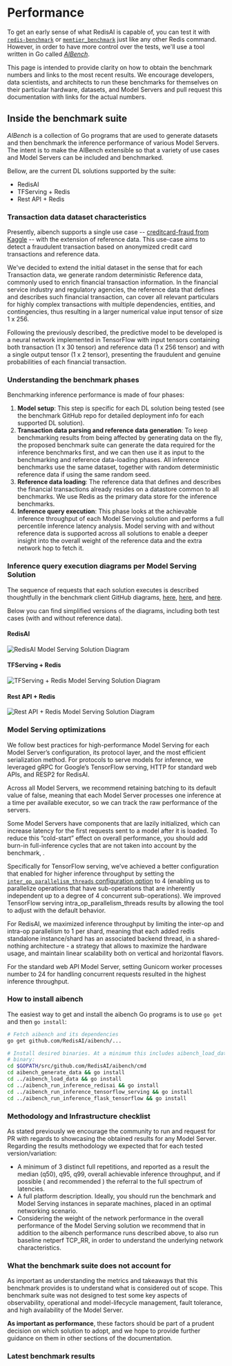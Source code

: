 # Performance
To get an early sense of what RedisAI is capable of, you can test it with [`redis-benchmark`](https://redis.io/topics/benchmarks) or [`memtier_benchmark`](https://github.com/RedisLabs/memtier_benchmark) just like any other Redis command. However, in order to have more control over the tests, we'll use a tool written in Go called [_AIBench_](https://github.com/RedisAI/aibench).

This page is intended to provide clarity on how to obtain the benchmark numbers and links to the most recent results. We encourage developers, data scientists, and architects to run these benchmarks for themselves on their particular hardware, datasets, and Model Servers and pull request this documentation with links for the actual numbers.

## Inside the benchmark suite
_AIBench_ is a collection of Go programs that are used to generate datasets and then benchmark the inference performance of various Model Servers. The intent is to make the AIBench extensible so that a variety of use cases and Model Servers can be included and benchmarked.

Bellow, are the current DL solutions supported by the suite:

- RedisAI
- TFServing + Redis
- Rest API + Redis

### Transaction data dataset characteristics
Presently, aibench supports a single use case -- [creditcard-fraud from Kaggle](https://www.kaggle.com/mlg-ulb/creditcardfraud) -- with the extension of reference data. This use-case aims to detect a fraudulent transaction based on anonymized credit card transactions and reference data.

We've decided to extend the initial dataset in the sense that for each Transaction data, we generate random deterministic Reference data, commonly used to enrich financial transaction information. In the financial service industry and regulatory agencies, the reference data that defines and describes such financial transaction, can cover all relevant particulars for highly complex transactions with multiple dependencies, entities, and contingencies, thus resulting in a larger numerical value input tensor of size 1 x 256.

Following the previously described, the predictive model to be developed is a neural network implemented in TensorFlow with input tensors containing both transaction (1 x 30 tensor) and reference data (1 x 256 tensor) and with a single output tensor (1 x 2 tensor), presenting the fraudulent and genuine probabilities of each financial transaction.

### Understanding the benchmark phases
Benchmarking inference performance is made of four phases:

1. **Model setup**: This step is specific for each DL solution being tested (see the benchmark GitHub repo for detailed deployment info for each supported DL solution).
2. **Transaction data parsing and reference data generation**: To keep benchmarking results from being affected by generating data on the fly, the proposed benchmark suite can generate the data required for the inference benchmarks first, and we can then use it as input to the benchmarking and reference data-loading phases. All inference benchmarks use the same dataset, together with random deterministic reference data if using the same random seed.
3. **Reference data loading**: The reference data that defines and describes the financial transactions already resides on a datastore common to all benchmarks. We use Redis as the primary data store for the inference benchmarks.
4. **Inference query execution**: This phase looks at the achievable inference throughput of each Model Serving solution and performs a full percentile inference latency analysis. Model serving with and without reference data is supported across all solutions to enable a deeper insight into the overall weight of the reference data and the extra network hop to fetch it.

### Inference query execution diagrams per Model Serving Solution
The sequence of requests that each solution executes is described thoughtfully in the benchmark client GitHub diagrams, [here](https://github.com/RedisAI/aibench/blob/master/docs/creditcard-fraud-benchmark/redisai.md), [here](https://github.com/RedisAI/aibench/blob/master/docs/creditcard-fraud-benchmark/tfserving_and_redis.md), and [here](https://github.com/RedisAI/aibench/blob/master/docs/creditcard-fraud-benchmark/restapi_and_redis.md#aibench-supplemental-guide-dl-rest-api-and-redis).

Below you can find simplified versions of the diagrams, including both test cases (with and without reference data).

#### RedisAI
![RedisAI Model Serving Solution Diagram](images/redisai_modelserver.png "RedisAI Model Serving Solution Diagram")


#### TFServing + Redis
![TFServing + Redis Model Serving Solution Diagram](images/tfs_modelserver.png "TFServing + Redis Model Serving Solution Diagram")

#### Rest API + Redis
![Rest API + Redis Model Serving Solution Diagram](images/flask_modelserver.png "Rest API + Redis Model Serving Solution Diagram")


### Model Serving optimizations
We follow best practices for high-performance Model Serving for each Model Server’s configuration, its protocol layer, and the most efficient serialization method. For protocols to serve models for inference, we leveraged gRPC for Google’s TensorFlow serving, HTTP for standard web APIs, and RESP2 for RedisAI.

Across all Model Servers, we recommend retaining batching to its default value of false, meaning that each Model Server processes one inference at a time per available executor, so we can track the raw performance of the servers.

Some Model Servers have components that are lazily initialized, which can increase latency for the first requests sent to a model after it is loaded. To reduce this “cold-start” effect on overall performance, you should add burn-in full-inference cycles that are not taken into account by the benchmark, .

Specifically for TensorFlow serving, we’ve achieved a better configuration that enabled for higher inference throughput by setting the [`inter_op_parallelism_threads` configuration option](configuration.md#inter_op_parallelism_threads) to 4 (enabling us to parallelize operations that have sub-operations that are inherently independent up to a degree of 4 concurrent sub-operations). We improved TensorFlow serving intra_op_parallelism_threads results by allowing the tool to adjust with the default behavior.

For RedisAI, we maximized inference throughput by limiting the inter-op and intra-op parallelism to 1 per shard, meaning that each added redis standalone instance/shard has an associated backend thread, in a shared-nothing architecture - a strategy that allows to maximize the hardware usage, and maintain linear scalability both on vertical and horizontal flavors.

For the standard web API Model Server, setting Gunicorn worker processes number to 24 for handling concurrent requests resulted in the highest inference throughput.

### How to install aibench
The easiest way to get and install the aibench Go programs is to use
`go get` and then `go install`:

```bash
# Fetch aibench and its dependencies
go get github.com/RedisAI/aibench/...

# Install desired binaries. At a minimum this includes aibench_load_data, and one aibench_run_inference_*
# binary:
cd $GOPATH/src/github.com/RedisAI/aibench/cmd
cd aibench_generate_data && go install
cd ../aibench_load_data && go install
cd ../aibench_run_inference_redisai && go install
cd ../aibench_run_inference_tensorflow_serving && go install
cd ../aibench_run_inference_flask_tensorflow && go install
```

### Methodology and Infrastructure checklist
As stated previously we encourage the community to run and request for PR with regards to showcasing the obtained results for any Model Server. Regarding the results methodology we expected that for each tested version/variation:

- A minimum of 3 distinct full repetitions, and reported as a result the median (q50), q95, q99, overall achievable inference throughput, and if possible ( and recommended ) the referral to the full spectrum of latencies.
- A full platform description. Ideally, you should run the benchmark and Model Serving instances in separate machines, placed in an optimal networking scenario.
- Considering the weight of the network performance in the overall performance of the Model Serving solution we recommend that in addition to the aibench performance runs described above, to also run baseline netperf TCP_RR, in order to understand the underlying network characteristics.

### What the benchmark suite does not account for
As important as understanding the metrics and takeaways that this benchmark provides is to understand what is considered out of scope. This benchmark suite was not designed to test some key aspects of observability, operational and model-lifecycle management, fault tolerance, and high availability of the Model Server.

**As important as performance**, these factors should be part of a prudent decision on which solution to adopt, and we hope to provide further guidance on them in other sections of the documentation.

### Latest benchmark results
